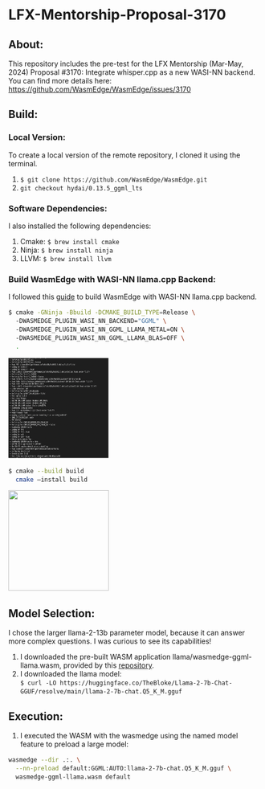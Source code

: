 # LFX-Mentorship-Proposal-3170

## About:
This repository includes the pre-test for the LFX Mentorship (Mar-May, 2024) Proposal #3170: Integrate whisper.cpp as a new WASI-NN backend. You can find more details here: https://github.com/WasmEdge/WasmEdge/issues/3170

## Build: 

### Local Version:
To create a local version of the remote repository, I cloned it using the terminal.
1. `$ git clone https://github.com/WasmEdge/WasmEdge.git`
2. `git checkout hydai/0.13.5_ggml_lts`

### Software Dependencies:
I also installed the following dependencies:
1. Cmake: `$ brew install cmake`
2. Ninja: `$ brew install ninja`
3. LLVM: `$ brew install llvm`

### Build WasmEdge with WASI-NN llama.cpp Backend:
I followed this [guide](https://wasmedge.org/docs/contribute/source/plugin/wasi_nn/#build-wasmedge-with-wasi-nn-llamacpp-backend) to build WasmEdge with WASI-NN llama.cpp backend.   
```bash
$ cmake -GNinja -Bbuild -DCMAKE_BUILD_TYPE=Release \  
  -DWASMEDGE_PLUGIN_WASI_NN_BACKEND="GGML" \  
  -DWASMEDGE_PLUGIN_WASI_NN_GGML_LLAMA_METAL=ON \  
  -DWASMEDGE_PLUGIN_WASI_NN_GGML_LLAMA_BLAS=OFF \  
  .
```
<img src="https://github.com/MaryamTaj/LFX-Pre-test/blob/main/cmake" width="200" height="200">

```bash
$ cmake --build build
  cmake –install build
```
<img src="https://github.com/MaryamTaj/LFX-Pre-test/blob/main/cmake%20%E2%80%93install%20build" width="200" height="200">

## Model Selection:
I chose the larger llama-2-13b parameter model, because it can answer more complex questions. I was curious to see its capabilities!

1. I downloaded the pre-built WASM application llama/wasmedge-ggml-llama.wasm, provided by this [repository](https://github.com/second-state/WasmEdge-WASINN-examples/blob/master/wasmedge-ggml/README.md).
2. I downloaded the llama model:
   <br>
`$ curl -LO https://huggingface.co/TheBloke/Llama-2-7b-Chat-GGUF/resolve/main/llama-2-7b-chat.Q5_K_M.gguf`

## Execution:
1. I executed the WASM with the wasmedge using the named model feature to preload a large model:
```bash
wasmedge --dir .:. \
  --nn-preload default:GGML:AUTO:llama-2-7b-chat.Q5_K_M.gguf \
  wasmedge-ggml-llama.wasm default
```
